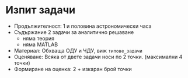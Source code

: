# Изпит задачи

* Продължителност: 1 и половина астрономически часа
* Съдържание 2 задачи за аналитично решаване
    * няма теория
    * няма MATLAB
* Материал: Обхваща ОДУ и ЧДУ, виж `типове_задачи`
* Оценяване: Всяка от двете задачи носи по 2 точки. (максимални 4 точки)
* Формиране на оценка: 2 + изкаран брой точки